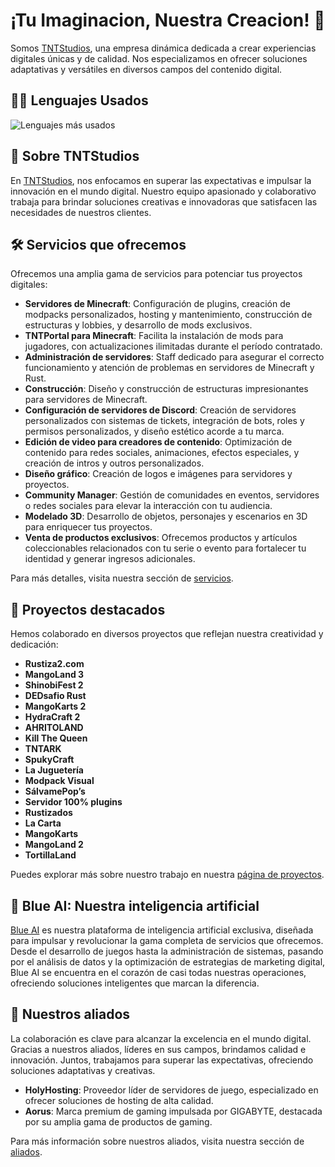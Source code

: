 # ¡Tu Imaginacion, Nuestra Creacion! 🚀

Somos [TNTStudios](https://tntstudiosn.space/), una empresa dinámica dedicada a crear experiencias digitales únicas y de calidad. Nos especializamos en ofrecer soluciones adaptativas y versátiles en diversos campos del contenido digital.

## 🧑‍💻 Lenguajes Usados
![Lenguajes más usados](https://github-readme-stats-iota-pied-27.vercel.app/api/top-langs/?username=TNTStudiosn&layout=compact&theme=radical&count_private=true)

## 🚀 Sobre TNTStudios

En [TNTStudios](https://tntstudiosn.space/nosotros), nos enfocamos en superar las expectativas e impulsar la innovación en el mundo digital. Nuestro equipo apasionado y colaborativo trabaja para brindar soluciones creativas e innovadoras que satisfacen las necesidades de nuestros clientes.

## 🛠️ Servicios que ofrecemos

Ofrecemos una amplia gama de servicios para potenciar tus proyectos digitales:

- **Servidores de Minecraft**: Configuración de plugins, creación de modpacks personalizados, hosting y mantenimiento, construcción de estructuras y lobbies, y desarrollo de mods exclusivos.
- **TNTPortal para Minecraft**: Facilita la instalación de mods para jugadores, con actualizaciones ilimitadas durante el período contratado.
- **Administración de servidores**: Staff dedicado para asegurar el correcto funcionamiento y atención de problemas en servidores de Minecraft y Rust.
- **Construcción**: Diseño y construcción de estructuras impresionantes para servidores de Minecraft.
- **Configuración de servidores de Discord**: Creación de servidores personalizados con sistemas de tickets, integración de bots, roles y permisos personalizados, y diseño estético acorde a tu marca.
- **Edición de video para creadores de contenido**: Optimización de contenido para redes sociales, animaciones, efectos especiales, y creación de intros y outros personalizados.
- **Diseño gráfico**: Creación de logos e imágenes para servidores y proyectos.
- **Community Manager**: Gestión de comunidades en eventos, servidores o redes sociales para elevar la interacción con tu audiencia.
- **Modelado 3D**: Desarrollo de objetos, personajes y escenarios en 3D para enriquecer tus proyectos.
- **Venta de productos exclusivos**: Ofrecemos productos y artículos coleccionables relacionados con tu serie o evento para fortalecer tu identidad y generar ingresos adicionales.

Para más detalles, visita nuestra sección de [servicios](https://tntstudiosn.space/servicios).

## 🌟 Proyectos destacados

Hemos colaborado en diversos proyectos que reflejan nuestra creatividad y dedicación:

- **Rustiza2.com**
- **MangoLand 3**
- **ShinobiFest 2**
- **DEDsafio Rust**
- **MangoKarts 2**
- **HydraCraft 2**
- **AHRITOLAND**
- **Kill The Queen**
- **TNTARK**
- **SpukyCraft**
- **La Juguetería**
- **Modpack Visual**
- **SálvamePop’s**
- **Servidor 100% plugins**
- **Rustizados**
- **La Carta**
- **MangoKarts**
- **MangoLand 2**
- **TortillaLand**

Puedes explorar más sobre nuestro trabajo en nuestra [página de proyectos](https://tntstudiosn.space/trabajo).

## 🤖 Blue AI: Nuestra inteligencia artificial

[Blue AI](https://tntstudiosn.space/blue) es nuestra plataforma de inteligencia artificial exclusiva, diseñada para impulsar y revolucionar la gama completa de servicios que ofrecemos. Desde el desarrollo de juegos hasta la administración de sistemas, pasando por el análisis de datos y la optimización de estrategias de marketing digital, Blue AI se encuentra en el corazón de casi todas nuestras operaciones, ofreciendo soluciones inteligentes que marcan la diferencia.

## 🤝 Nuestros aliados

La colaboración es clave para alcanzar la excelencia en el mundo digital. Gracias a nuestros aliados, líderes en sus campos, brindamos calidad e innovación. Juntos, trabajamos para superar las expectativas, ofreciendo soluciones adaptativas y creativas.

- **HolyHosting**: Proveedor líder de servidores de juego, especializado en ofrecer soluciones de hosting de alta calidad.
- **Aorus**: Marca premium de gaming impulsada por GIGABYTE, destacada por su amplia gama de productos de gaming.

Para más información sobre nuestros aliados, visita nuestra sección de [aliados](https://tntstudios.space/Aliados).
